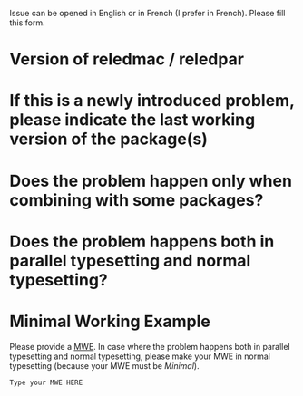 Issue can be opened in English or in French (I prefer in French). Please fill this form.

# Version of reledmac / reledpar

# If this is a newly introduced problem, please indicate the last working version of the package(s)
# Does the problem happen only when combining with some packages?

# Does the problem happens both in parallel typesetting and normal typesetting?

# Minimal Working Example

Please provide a [MWE](http://minimalbeispiel.de/mini-en.html). 
In  case where the problem happens both in parallel typesetting and normal typesetting, please make your MWE in normal typesetting (because your MWE must be _Minimal_). 

```` 
Type your MWE HERE
````
